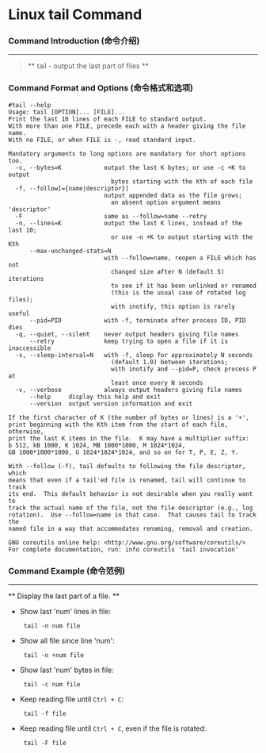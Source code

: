 # Linux tail Command
### Command Introduction (命令介绍)
-------------------
> ** tail - output the last part of files **

### Command Format and Options (命令格式和选项)
```
#tail --help
Usage: tail [OPTION]... [FILE]...
Print the last 10 lines of each FILE to standard output.
With more than one FILE, precede each with a header giving the file name.
With no FILE, or when FILE is -, read standard input.

Mandatory arguments to long options are mandatory for short options too.
  -c, --bytes=K            output the last K bytes; or use -c +K to output
                             bytes starting with the Kth of each file
  -f, --follow[={name|descriptor}]
                           output appended data as the file grows;
                             an absent option argument means 'descriptor'
  -F                       same as --follow=name --retry
  -n, --lines=K            output the last K lines, instead of the last 10;
                             or use -n +K to output starting with the Kth
      --max-unchanged-stats=N
                           with --follow=name, reopen a FILE which has not
                             changed size after N (default 5) iterations
                             to see if it has been unlinked or renamed
                             (this is the usual case of rotated log files);
                             with inotify, this option is rarely useful
      --pid=PID            with -f, terminate after process ID, PID dies
  -q, --quiet, --silent    never output headers giving file names
      --retry              keep trying to open a file if it is inaccessible
  -s, --sleep-interval=N   with -f, sleep for approximately N seconds
                             (default 1.0) between iterations;
                             with inotify and --pid=P, check process P at
                             least once every N seconds
  -v, --verbose            always output headers giving file names
      --help     display this help and exit
      --version  output version information and exit

If the first character of K (the number of bytes or lines) is a '+',
print beginning with the Kth item from the start of each file, otherwise,
print the last K items in the file.  K may have a multiplier suffix:
b 512, kB 1000, K 1024, MB 1000*1000, M 1024*1024,
GB 1000*1000*1000, G 1024*1024*1024, and so on for T, P, E, Z, Y.

With --follow (-f), tail defaults to following the file descriptor, which
means that even if a tail'ed file is renamed, tail will continue to track
its end.  This default behavior is not desirable when you really want to
track the actual name of the file, not the file descriptor (e.g., log
rotation).  Use --follow=name in that case.  That causes tail to track the
named file in a way that accommodates renaming, removal and creation.

GNU coreutils online help: <http://www.gnu.org/software/coreutils/>
For complete documentation, run: info coreutils 'tail invocation'
```
### Command Example (命令范例)
-------------------
** Display the last part of a file. **

- Show last 'num' lines in file:

  ` tail -n num file`

- Show all file since line 'num':

  ` tail -n +num file`

- Show last 'num' bytes in file:

  ` tail -c num file`

- Keep reading file until `Ctrl + C`:

  ` tail -f file`

- Keep reading file until `Ctrl + C`, even if the file is rotated:

  ` tail -F file`
